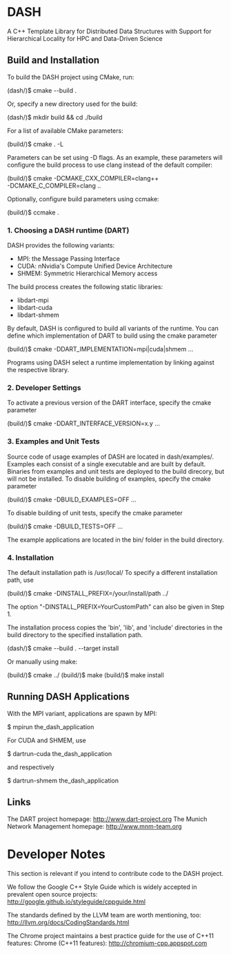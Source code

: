 DASH
====

A C++ Template Library for Distributed Data Structures with Support
for Hierarchical Locality for HPC and Data-Driven Science

Build and Installation
----------------------

To build the DASH project using CMake, run:

  (dash/)$ cmake --build .

Or, specify a new directory used for the build:

  (dash/)$ mkdir build && cd ./build

For a list of available CMake parameters: 

  (build/)$ cmake . -L

Parameters can be set using -D flags. As an example, these parameters
will configure the build process to use clang instead of the default
compiler:

  (build/)$ cmake -DCMAKE_CXX_COMPILER=clang++ \
                       -DCMAKE_C_COMPILER=clang .. 

Optionally, configure build parameters using ccmake:

  (build/)$ ccmake .

### 1. Choosing a DASH runtime (DART)

DASH provides the following variants:

  - MPI: the Message Passing Interface
  - CUDA: nNvidia's Compute Unified Device Architecture
  - SHMEM: Symmetric Hierarchical Memory access

The build process creates the following static libraries:

  - libdart-mpi
  - libdart-cuda
  - libdart-shmem

By default, DASH is configured to build all variants of the runtime.
You can define which implementation of DART to build using the cmake
parameter

  (build/)$ cmake -DDART_IMPLEMENTATION=mpi|cuda|shmem ... 

Programs using DASH select a runtime implementation by linking against the
respective library. 

### 2. Developer Settings

To activate a previous version of the DART interface, specify the
cmake parameter

  (build/)$ cmake -DDART_INTERFACE_VERSION=x.y ... 

### 3. Examples and Unit Tests

Source code of usage examples of DASH are located in dash/examples/.
Examples each consist of a single executable and are built by default.
Binaries from examples and unit tests are deployed to the build direcory,
but will not be installed.
To disable building of examples, specify the cmake parameter

  (build/)$ cmake -DBUILD_EXAMPLES=OFF ... 

To disable building of unit tests, specify the cmake parameter

  (build/)$ cmake -DBUILD_TESTS=OFF ... 

The example applications are located in the bin/ folder in the build
directory.

### 4. Installation

The default installation path is /usr/local/
To specify a different installation path, use

  (build/)$ cmake -DINSTALL_PREFIX=/your/install/path ../

The option "-DINSTALL_PREFIX=YourCustomPath" can also be given in Step 1.

The installation process copies the 'bin', 'lib', and 'include' directories
in the build directory to the specified installation path.

  (dash/)$ cmake --build . --target install

Or manually using make:

  (build/)$ cmake <build options> ../
  (build/)$ make
  (build/)$ make install

Running DASH Applications
-------------------------

With the MPI variant, applications are spawn by MPI:

  $ mpirun the_dash_application

For CUDA and SHMEM, use

  $ dartrun-cuda the_dash_application

and respectively

  $ dartrun-shmem the_dash_application

Links
-----

The DART project homepage: http://www.dart-project.org
The Munich Network Management homepage: http://www.mnm-team.org

Developer Notes
===============

This section is relevant if you intend to contribute code to the DASH project.

We follow the Google C++ Style Guide which is widely accepted in prevalent open source projects:
http://google.github.io/styleguide/cppguide.html

The standards defined by the LLVM team are worth mentioning, too:
http://llvm.org/docs/CodingStandards.html

The Chrome project maintains a best practice guide for the use of C++11 features:
Chrome (C++11 features): http://chromium-cpp.appspot.com

